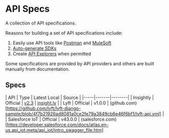 # API Specs

A collection of API specifications.

Reasons for building a set of API specifications include:

1. Easily use API tools like [Postman](https://www.getpostman.com/) and [MuleSoft](https://www.mulesoft.com/)
1. [Auto-generate SDKs](https://github.com/swagger-api/swagger-codegen)
1. Create [API Explorers](https://github.com/swagger-api/swagger-ui) when permitted

Some specifications are provided by API providers and others are built manually from documentation.

## Specs

| API | Type | Latest Local | Source |
|-----|-------|--------|
| Insightly | Official | [v2.3](insightly) | [insight.ly](https://api.insight.ly/) |
| Lyft | Official | v1.0.0 | (github.com)[https://github.com/lyft/lyft-django-sample/blob/4f7b21926ad8081a0ce2fe79a3849cb6e46f6bf1/lyft-api.yml] |
| Salesforce IoT | Official | v43.0.0 | (salesforce.com)[https://developer.salesforce.com/docs/atlas.en-us.api_iot.meta/api_iot/intro_swagger_file.htm]